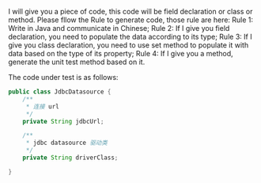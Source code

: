 I will give you a piece of code, this code will be field declaration or class or method. Please fllow the Rule to generate code, those rule are here:
Rule 1: Write in Java and communicate in Chinese;
Rule 2: If I give you field declaration, you need to populate the data according to its type;
Rule 3: If I give you class declaration, you need to use set method to populate it with data based on the type of its property;
Rule 4: If I give you a method, generate the unit test method based on it.

The code under test is as follows:

```java
public class JdbcDatasource {
    /**
     * 连接 url
     */
    private String jdbcUrl;

    /**
     * jdbc datasource 驱动类
     */
    private String driverClass;

}
```